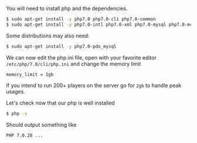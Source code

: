 You will need to install php and the dependencies.

```bash
$ sudo apt-get install -y php7.0 php7.0-cli php7.0-common 
$ sudo apt-get install -y php7.0-intl php7.0-xml php7.0-mysql php7.0-mcrypt php7.0-zip php7.0-json
```

Some distributions may also need:
```bash
$ sudo apt-get install -y php7.0-pdo_mysql
```

We can now edit the php.ini file, open with your favorite editor `/etc/php/7.0/cli/php.ini` and change the memory limit
```
memory_limit = 1gb
```

If you intend to run 200+ players on the server go for `2gb` to handle peak usages.

Let's check now that our php is well installed 

```bash
$ php -v
```

Should output something like

```bash
PHP 7.0.20 ...
```
